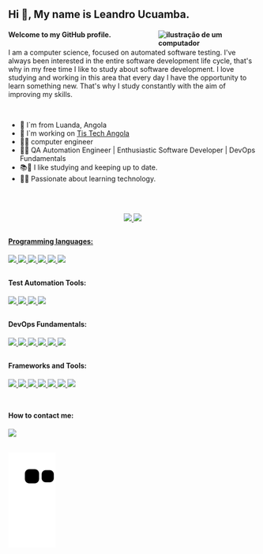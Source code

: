 ## Hi 👋, My name is Leandro Ucuamba.
#### Welcome to my GitHub profile.  <img src="https://raw.githubusercontent.com/MicaelliMedeiros/micaellimedeiros/master/image/computer-illustration.png" alt="ilustração de um computador" min-width="200px" max-width="200px" width="200px" align="right">

I am a computer science, focused on automated software testing. I've always been interested in the entire software development life cycle, that's why in my free time I like to study about software development. I love studying and working in this area that every day I have the opportunity to learn something new. That's why I study constantly
with the aim of improving my skills.

<br>

- 🔰  I`m from Luanda, Angola
- 🔰  I`m working on <a href="https://www.tistech.co.ao/">Tis Tech Angola</a>
- 👨‍🎓 computer engineer
- 👨‍💻 QA Automation Engineer | Enthusiastic Software Developer | DevOps Fundamentals
- 📚📝 I like studying and keeping up to date.
- 🧑‍💻 Passionate about learning technology.

<br><br>

<div align="center">
  <a href="https://github.com/LeandroUcuamba">
  <img height="180em" src="https://github-readme-stats.vercel.app/api?username=LeandroUcuamba&show_icons=true&theme=dracula&include_all_commits=true&count_private=true"/>
  <img height="180em" src="https://github-readme-stats.vercel.app/api/top-langs/?username=LeandroUcuamba&layout=compact&langs_count=7&theme=dracula"/>
</div>

##

#### Programming languages:
<div>
<a href="https://developer.mozilla.org/pt-BR/docs/Web/HTML">
  <img src="https://skillicons.dev/icons?i=html"/>
</a>
<a href="https://developer.mozilla.org/pt-BR/docs/Web/CSS">
  <img src="https://skillicons.dev/icons?i=css"/>
</a>
<a href="https://www.java.com/pt-BR/">
  <img src="https://skillicons.dev/icons?i=java"/>
</a>
<a href="https://developer.mozilla.org/pt-BR/docs/Web/JavaScript">
  <img src="https://skillicons.dev/icons?i=js"/>
</a>
<a href="https://www.typescriptlang.org/">
  <img src="https://skillicons.dev/icons?i=typescript"/>
</a>
<a href="https://www.python.org/">
  <img src="https://skillicons.dev/icons?i=python"/>
</a>

</div>

##

#### Test Automation Tools:
<div>
  <a href="https://www.selenium.dev/">
    <img src="https://skillicons.dev/icons?i=selenium"/>
  </a>
  <a href="https://www.postman.com/">
    <img src="https://skillicons.dev/icons?i=postman"/>
  </a>
  <a href="https://cucumber.io/docs/gherkin/">
    <img src="https://skillicons.dev/icons?i=gherkin"/>
  </a>
  <a href="https://playwright.dev/">
    <img src="https://img.shields.io/badge/Playwright-2EAD33?logo=playwright&logoColor=fff&style=flat"/>
  </a>
</div>


##

#### DevOps Fundamentals:
<div>
  <a href="https://git-scm.com/">
    <img src="https://skillicons.dev/icons?i=git"/>
  </a>
  <a href="https://www.docker.com/">
    <img src="https://skillicons.dev/icons?i=docker"/>
  </a>
  <a href="https://gitlab.com/gitlab-org">
    <img src="https://skillicons.dev/icons?i=gitlab"/>
  </a>
  <a href="https://www.jenkins.io/">
    <img src="https://skillicons.dev/icons?i=jenkins"/>
  </a>
  <a href="https://github.com/features/actions">
    <img src="https://skillicons.dev/icons?i=githubactions"/>
  </a>
  <a href="https://azure.microsoft.com/en-us">
    <img src="https://skillicons.dev/icons?i=azure"/>
  </a>
</div>



##

#### Frameworks and Tools:
<div>
<a href="https://vuejs.org/">
  <img src="https://skillicons.dev/icons?i=vue"/>
</a>
<a href="https://react.dev/">
  <img src="https://skillicons.dev/icons?i=react"/>
</a>
<a href="https://nodejs.org/en">
  <img src="https://skillicons.dev/icons?i=nodejs"/>
</a>
<a href="https://www.jetbrains.com/idea/">
  <img src="https://skillicons.dev/icons?i=idea"/>
</a>
<a href="https://www.mysql.com/">
  <img src="https://skillicons.dev/icons?i=mysql"/>
</a>
<a href="https://www.postgresql.org/">
  <img src="https://skillicons.dev/icons?i=postgres"/>
</a>
<a href="https://code.visualstudio.com/">
  <img src="https://skillicons.dev/icons?i=vscode"/>
</a>
</div>
<br/>
<div>
</div>

##

#### How to contact me:
<div>
  <a href="https://www.linkedin.com/in/leandrosantosucuamba/">
     <img src="https://img.shields.io/badge/LinkedIn-0A66C2?logo=linkedin&logoColor=fff&style=flat"/>
  </a>
</div>

##


![Snake animation](https://github.com/rafaballerini/rafaballerini/blob/output/github-contribution-grid-snake.svg)

